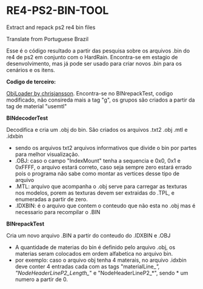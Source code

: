 # RE4-PS2-BIN-TOOL
Extract and repack ps2 re4 bin files

Translate from Portuguese Brazil

Esse é o código resultado a partir das pesquisa sobre os arquivos .bin do re4 de ps2 em conjunto com o HardRain.
Encontra-se em estagio de desenvolvimento, mas já pode ser usado para criar novos .bin para os cenários e os itens.

**Codigo de terceiro:**

[ObjLoader by chrisjansson](https://github.com/chrisjansson/ObjLoader/).
Encontra-se no BINrepackTest, codigo modificado, não consireda mais a tag "g", os grupos são criados a partir da tag de material "usemtl" 

**BINdecoderTest**

Decodifica e cria um .obj do bin.
São criados os arquivos .txt2 .obj .mtl e .idxbin
  - sendo os arquivos txt2 arquivos informativos que divide o bin por partes para melhor visualização.
  - .OBJ: caso o campo "IndexMount" tenha a sequencia e 0x0, 0x1 e 0xFFFF, o arquivo estará correto, caso seja sempre zero estará errado pois o programa não sabe como montar as vertices desse tipo de arquivo
  - .MTL: arquivo que acompanha o .obj serve para carregar as texturas nos modelos, porem as texturas devem ser extraidas do .TPL, e enumeradas a partir de zero.
  - .IDXBIN: é o arquivo que contem o conteudo que não esta no .obj mas é necessario para recompilar o .BIN
  
**BINrepackTest**

Cria um novo arquivo .BIN a partir do conteudo do .IDXBIN e .OBJ
  - A quantidade de materias do bin é definido pelo arquivo .obj, os materias seram colocados em ordem alfabetica no arquivo bin.
  - por exemplo: caso o arquivo obj tenha 4 materais, no arquivo .idxbin deve conter 4 entradas cada com as tags "materialLine_*", "NodeHeaderLineP2_Length_*" e "NodeHeaderLineP2_*", sendo * um numero a partir de 0.
  
  
